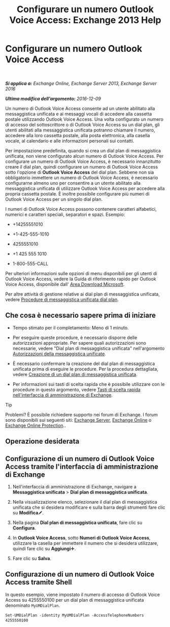 ﻿---
title: 'Configurare un numero Outlook Voice Access: Exchange 2013 Help'
TOCTitle: Configurare un numero Outlook Voice Access
ms:assetid: 443c838e-f266-4893-b6b2-e5fc96579b55
ms:mtpsurl: https://technet.microsoft.com/it-it/library/Aa997680(v=EXCHG.150)
ms:contentKeyID: 50555579
ms.date: 05/22/2018
mtps_version: v=EXCHG.150
ms.translationtype: MT
---

# Configurare un numero Outlook Voice Access

 

_**Si applica a:** Exchange Online, Exchange Server 2013, Exchange Server 2016_

_**Ultima modifica dell'argomento:** 2016-12-09_

Un numero di Outlook Voice Access consente ad un utente abilitato alla messaggistica unificata e ai messaggi vocali di accedere alla cassetta postale utilizzando Outlook Voice Access. Una volta configurato un numero di accesso del sottoscrittore o di Outlook Voice Access su un dial plan, gli utenti abilitati alla messaggistica unificata potranno chiamare il numero, accedere alla loro cassetta postale, alla posta elettronica, alla casella vocale, al calendario e alle informazioni personali sui contatti.

Per impostazione predefinita, quando si crea un dial plan di messaggistica unificata, non viene configurato alcun numero di Outlook Voice Access. Per configurare un numero di Outlook Voice Access, è necessario innanzitutto creare il dial plan, quindi configurare un numero di Outlook Voice Access sotto l'opzione di **Outlook Voice Access** del dial plan. Sebbene non sia obbligatorio immettere un numero di Outlook Voice Access, è necessario configurarne almeno uno per consentire a un utente abilitato alla messaggistica unificata di utilizzare Outlook Voice Access per accedere alla propria cassetta postale. È inoltre possibile configurare più numeri di Outlook Voice Access per un singolo dial plan.

I numeri di Outlook Voice Access possono contenere caratteri alfabetici, numerici e caratteri speciali, separatori e spazi. Esempio:

  - \+14255551010

  - \+1-425-555-1010

  - 4255551010

  - \+1 425 555 1010

  - 1-800-555-CALL

Per ulteriori informazioni sulle opzioni di menu disponibili per gli utenti di Outlook Voice Access, vedere la Guida di riferimento rapido per Outlook Voice Access, disponibile dall' [Area Download Microsoft](https://go.microsoft.com/fwlink/p/?linkid=64645).

Per altre attività di gestione relative ai dial plan di messaggistica unificata, vedere [Procedure di messaggistica unificata dial plan](um-dial-plan-procedures-exchange-2013-help.md).

## Che cosa è necessario sapere prima di iniziare

  - Tempo stimato per il completamento: Meno di 1 minuto.

  - Per eseguire queste procedure, è necessario disporre delle autorizzazioni appropriate. Per sapere quali autorizzazioni sono necessarie, vedere "Dial plan di messaggistica unificata" nell'argomento [Autorizzazioni della messaggistica unificate](unified-messaging-permissions-exchange-2013-help.md).

  - È necessario confermare la creazione del dial plan di messaggistica unificata prima di eseguire le procedure. Per la procedura dettagliata, vedere [Creazione di un dial plan di messaggistica unificata](create-a-um-dial-plan-exchange-2013-help.md).

  - Per informazioni sui tasti di scelta rapida che è possibile utilizzare con le procedure in questo argomento, vedere [Tasti di scelta rapida nell'interfaccia di amministrazione di Exchange](keyboard-shortcuts-in-the-exchange-admin-center-exchange-online-protection-help.md).


> [!TIP]
> Problemi? È possibile richiedere supporto nei forum di Exchange. I forum sono disponibili sui seguenti siti: <A href="https://go.microsoft.com/fwlink/p/?linkid=60612">Exchange Server</A>, <A href="https://go.microsoft.com/fwlink/p/?linkid=267542">Exchange Online</A> o <A href="https://go.microsoft.com/fwlink/p/?linkid=285351">Exchange Online Protection</A>..



## Operazione desiderata

## Configurazione di un numero di Outlook Voice Access tramite l'interfaccia di amministrazione di Exchange

1.  Nell'interfaccia di amministrazione di Exchange, navigare a **Messaggistica unificata** \> **Dial plan di messaggistica unificata**.

2.  Nella visualizzazione elenco, selezionare il dial plan di messaggistica unificata che si desidera modificare e sulla barra degli strumenti fare clic su **Modifica**![Icona Modifica](images/JJ218640.6f53ccb2-1f13-4c02-bea0-30690e6ea71d(EXCHG.150).gif "Icona Modifica").

3.  Nella pagina **Dial plan di messaggistica unificata**, fare clic su **Configura**.

4.  In **Outlook Voice Access**, sotto **Numeri di Outlook Voice Access**, utilizzare la casella per immettere il numero che si desidera utilizzare, quindi fare clic su **Aggiungi**![Icona Aggiungi](images/JJ218640.c1e75329-d6d7-4073-a27d-498590bbb558(EXCHG.150).gif "Icona Aggiungi").

5.  Fare clic su **Salva**.

## Configurazione di un numero di Outlook Voice Access tramite Shell

In questo esempio, viene impostato il numero di accesso di Outlook Voice Access su 4255550100 per un dial plan di messaggistica unificata denominato `MyUMDialPlan`.

    Set-UMDialPlan -identity MyUMDialPlan -AccessTelephoneNumbers 4255550100

